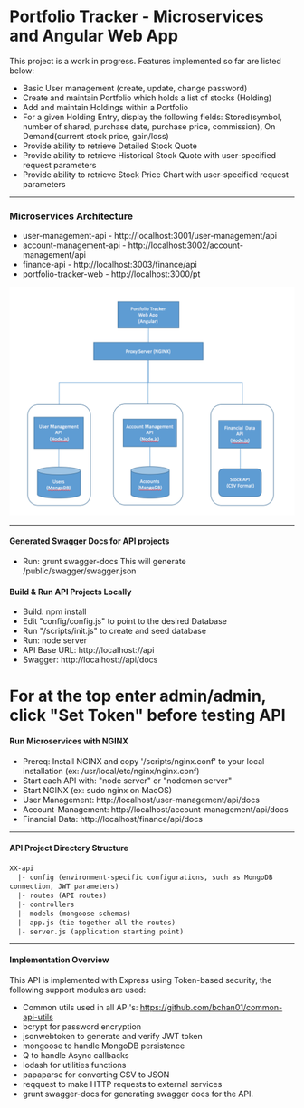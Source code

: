 # Portfolio Tracker - Microservices and Angular Web App

This project is a work in progress. Features implemented so far are listed below:

* Basic User management (create, update, change password)
* Create and maintain Portfolio which holds a list of stocks (Holding)
* Add and maintain Holdings within a Portfolio
* For a given Holding Entry, display the following fields: Stored(symbol, number of shared, purchase date, purchase price, commission), On Demand(current stock price, gain/loss)
* Provide ability to retrieve Detailed Stock Quote
* Provide ability to retrieve Historical Stock Quote with user-specified request parameters
* Provide ability to retrieve Stock Price Chart with user-specified request parameters

---------------------------------------
### Microservices Architecture ###

* user-management-api - http://localhost:3001/user-management/api
* account-management-api - http://localhost:3002/account-management/api
* finance-api - http://localhost:3003/finance/api
* portfolio-tracker-web - http://localhost:3000/pt

![Swagger Docs](docs/architecture.png)

---------------------------------------

#### Generated Swagger Docs for API projects ####
* Run: grunt swagger-docs
This will generate /public/swagger/swagger.json

#### Build & Run API Projects Locally ####
* Build: npm install
* Edit "config/config.js" to point to the desired Database
* Run "/scripts/init.js" to create and seed database
* Run: node server
* API Base URL: http://localhost:<port>/<api-name>/api
* Swagger: http://localhost:<port>/<api-name>/api/docs 
# For at the top enter admin/admin, click "Set Token" before testing API

#### Run Microservices with NGINX ####
* Prereq: Install NGINX and copy '/scripts/nginx.conf' to your local installation (ex: /usr/local/etc/nginx/nginx.conf)
* Start each API with: "node server" or "nodemon server"
* Start NGINX (ex: sudo nginx on MacOS)
* User Management: http://localhost/user-management/api/docs
* Account-Management: http://localhost/account-management/api/docs
* Financial Data: http://localhost/finance/api/docs

---------------------------------------

#### API Project Directory Structure ####
    XX-api
      |- config (environment-specific configurations, such as MongoDB connection, JWT parameters)
      |- routes (API routes)
      |- controllers
      |- models (mongoose schemas)
      |- app.js (tie together all the routes)
      |- server.js (application starting point)
  
---------------------------------------

#### Implementation Overview ####
This API is implemented with Express using Token-based security, the following support modules are used:
* Common utils used in all API's: https://github.com/bchan01/common-api-utils
* bcrypt for password encryption
* jsonwebtoken to generate and verify JWT token
* mongoose to handle MongoDB persistence
* Q to handle Async callbacks
* lodash for utilities functions
* papaparse for converting CSV to JSON
* reqquest to make HTTP requests to external services
* grunt swagger-docs for generating swagger docs for the API.


